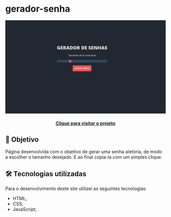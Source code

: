 # gerador-senha
![Resultado final do projeto](img/projeto-final.png)

<h4 align="center"><a href="https://gerador-senha-five.vercel.app/">Clique para visitar o projeto</a></h4>

## 🎯 Objetivo

Página desenvolvida com o objetivo de gerar uma senha aletória, de modo a escolher o tamanho desejado. E ao final copia-la com um simples clique.


## 🛠️ Tecnologias utilizadas

Para o desenvolvimento deste site utilizei as seguintes tecnologias:

- HTML;
- CSS;
- JavaScript;

